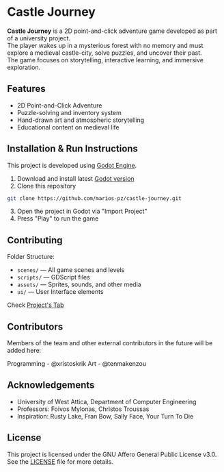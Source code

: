 # Castle Journey

**Castle Journey** is a 2D point-and-click adventure game developed as part of a university project.  
The player wakes up in a mysterious forest with no memory and must explore a medieval castle-city, solve puzzles, and uncover their past.  
The game focuses on storytelling, interactive learning, and immersive exploration.

## Features

- 2D Point-and-Click Adventure
- Puzzle-solving and inventory system
- Hand-drawn art and atmospheric storytelling
- Educational content on medieval life

## Installation & Run Instructions

This project is developed using [Godot Engine](https://godotengine.org/).

1. Download and install latest [Godot version](https://godotengine.org/download/)
2. Clone this repository

```bash
git clone https://github.com/marios-pz/castle-journey.git
```

3. Open the project in Godot via "Import Project"
4. Press "Play" to run the game

## Contributing

Folder Structure:

- `scenes/` — All game scenes and levels
- `scripts/` — GDScript files
- `assets/` — Sprites, sounds, and other media
- `ui/` — User Interface elements

Check [Project's Tab](https://github.com/marios-pz/castle-journey/projects?query=is%3Aopen)

## Contributors

Members of the team and other external contributors in the future will be added here:

Programming - @xristoskrik
Art - @tenmakenzou

## Acknowledgements

- University of West Attica, Department of Computer Engineering
- Professors: Foivos Mylonas, Christos Troussas
- Inspiration: Rusty Lake, Fran Bow, Sally Face, Your Turn To Die

## License

This project is licensed under the GNU Affero General Public License v3.0.  
See the [LICENSE](./LICENSE) file for more details.
